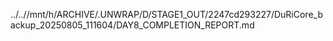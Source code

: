 ../..//mnt/h/ARCHIVE/.UNWRAP/D/STAGE1_OUT/2247cd293227/DuRiCore_backup_20250805_111604/DAY8_COMPLETION_REPORT.md